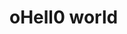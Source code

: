 <!DOCTYPE html>
<html>
  <head>
    <title> hello world
    </title>
  </head>
  <body> 
  <h1>oHell0 world </h1>
  </body>
</html>
